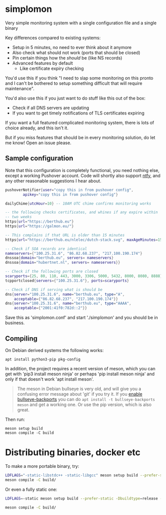 # simplomon
Very simple monitoring system with a single configuration file and a single binary

Key differences compared to existing systems:

 * Setup in 5 minutes, no need to ever think about it anymore
 * Also check what should not work (ports that should be closed)
 * Pin certain things how the _should_ be (like NS records)
 * Advanced features by default
   * Like certificate expiry checking

You'd use this if you think "I need to slap some monitoring on this pronto
and I can't be bothered to setup something difficult that will require
maintenance".

You'd also use this if you just want to do stuff like this out of the box:

 * Check if all DNS servers are updating
 * If you want to get timely notifications of TLS certificates expiring

If you want a full featured complicated monitoring system, there is lots of
choice already, and this isn't it.

But if you miss features that should be in every monitoring solution, do let
me know! Open an issue please.

## Sample configuration 
Note that this configuration is completely functional, you need nothing
else, except a working Pushover account. Code will shortly also support
[ntfy](https://ntfy.sh/), and any other reasonable suggestions I hear about.

```lua
pushoverNotifier{user="copy this in from pushover config",
        apikey="copy this in from pushover config"}

dailyChime{utcHour=10} -- 10AM UTC chime confirms monitoring works

-- the following checks certificates, and whines if any expire within
-- two weeks
https{url="https://berthub.eu"}
https{url="https://galmon.eu/"}

-- This complains if that URL is older than 15 minutes
https{url="https://berthub.eu/nlelec/dutch-stack.svg", maxAgeMinutes=15}

-- Check if SOA records are identical
nameservers={"100.25.31.6", "86.82.68.237", "217.100.190.174"}
dnssoa{domain="berthub.eu", servers= nameservers}
dnssoa{domain="hubertnet.nl", servers= nameservers}}

-- Check if the following ports are closed
scaryports={25, 80, 110, 443, 3000, 3306, 5000, 5432, 8000, 8080, 8888}
tcpportclosed{servers={"100.25.31.6"}, ports=scaryports}

-- Check if DNS if serving what is should be
dns{server="100.25.31.6", name="berthub.eu", type="A", 
	acceptable={"86.82.68.237", "217.100.190.174"}}
dns{server="100.25.31.6", name="berthub.eu", type="AAAA", 
	acceptable={"2001:41f0:782d::2"}}
```

Save this as 'simplomon.conf' and start './simplomon' and you should be in
business.

## Compiling
On Debian derived systems the following works:

```
apt install python3-pip pkg-config
```
In addition, the project requires a recent version of meson, which you can
get with 'pip3 install meson ninja' or perhaps 'pip install
meson ninja' and only if that doesn't work 'apt install meson'.

> The meson in Debian bullseye is very old, and will give you a confusing
> error message about 'git' if you try it. If you [enable
> bullseye-backports](https://backports.debian.org/Instructions/) you can do
> `apt install -t bullseye-backports meson` and get a working one. Or use
> the pip version, which is also great.

Then run:

```
meson setup build
meson compile -C build
```

# Distributing binaries, docker etc
To make a more portable binary, try:

```bash
LDFLAGS="-static-libstdc++ -static-libgcc" meson setup build --prefer-static
meson compile -C build/
```

Or even a fully static one:
```bash
LDFLAGS=-static meson setup build --prefer-static -Dbuildtype=release -Dcpp-httplib:cpp-httplib_openssl=disabled -Dcpp-httplib:cpp-httplib_brotli=disabled

meson compile -C build/
```

